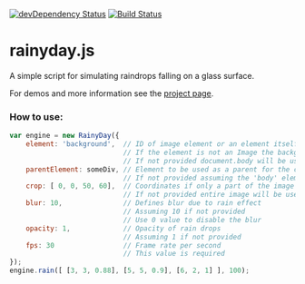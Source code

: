 [![devDependency Status](https://david-dm.org/maroslaw/rainyday.js/dev-status.png)](https://david-dm.org/maroslaw/rainyday.js#info=devDependencies)
[![Build Status](https://travis-ci.org/maroslaw/rainyday.js.png)](https://travis-ci.org/maroslaw/rainyday.js)

# rainyday.js

A simple script for simulating raindrops falling on a glass surface.

For demos and more information see the [project page](http://maroslaw.github.io/rainyday.js/).

### How to use:

```js
var engine = new RainyDay({
    element: 'background',  // ID of image element or an element itself
                            // If the element is not an Image the background-image property will be used
                            // If not provided document.body will be used
    parentElement: someDiv, // Element to be used as a parent for the canvas
                            // If not provided assuming the 'body' element
    crop: [ 0, 0, 50, 60],  // Coordinates if only a part of the image should be used
                            // If not provided entire image will be used
    blur: 10,               // Defines blur due to rain effect
                            // Assuming 10 if not provided
                            // Use 0 value to disable the blur
    opacity: 1,             // Opacity of rain drops
                            // Assuming 1 if not provided
    fps: 30                 // Frame rate per second
                            // This value is required
});
engine.rain([ [3, 3, 0.88], [5, 5, 0.9], [6, 2, 1] ], 100);
```
